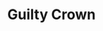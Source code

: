 --- 
title: "Guilty Crown"
publishdate: "2019-9-17T16:48:46+02:00"
src: "https://365manga.net/manga/guilty-crown"
image: "https://data.365manga.net/images/thumbnails/1834-guilty-crown.jpg"
description: "After the outbreak of the unidentified virus 'Lost Christmas' in 2029, Japan has been under the control of a multi-nation organization called GHQ. Ohma Shu is a 17 year old boy who has a psychic power in his right hand. He can use the power 'Ability of King' to extract tools or weapons from his friends. He has been avoiding making trouble for others but his life changes when he…"
---